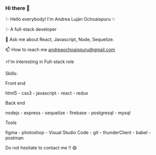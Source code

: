 ### Hi there 👋

✨ Hello everybody! I'm Andrea Luján Ochoaispuru ✨

✨ A full-stack developer

💬 Ask me about React, Javascript, Node, Sequelize.

📫 How to reach me andreaochoaispuru@gmail.com

⚡I'm interesting in Full-stack role

Skills:

Front end

html5 - css3 - javascript - react - redux

Back end

nodejs - express - sequelize - firebase - postgresql - mysql

Tools

figma - photoshop - Visual Studio Code - git - thunderClient - babel - postman

Do not hesitate to contact me !! 😄

<!--
**olandrea/olandrea** is a ✨ _special_ ✨ repository because its `README.md` (this file) appears on your GitHub profile.

Here are some ideas to get you started:

- 🔭 I’m currently working on ...
- 🌱 I’m currently learning ...
- 👯 I’m looking to collaborate on ...
- 🤔 I’m looking for help with ...
- 💬 Ask me about ...
- 📫 How to reach me: ...
- 😄 Pronouns: ...
- ⚡ Fun fact: ...
-->
